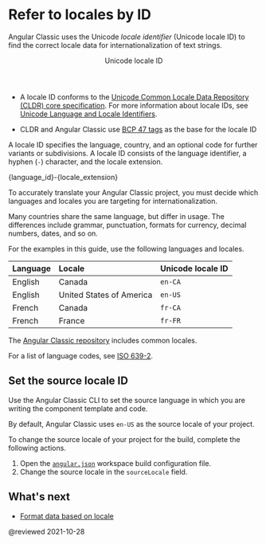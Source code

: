 # Refer to locales by ID

Angular Classic uses the Unicode *locale identifier* \(Unicode locale ID\) to find the correct locale data for internationalization of text strings.

<div class="callout is-helpful">

<header>Unicode locale ID</header>

*   A locale ID conforms to the [Unicode Common Locale Data Repository (CLDR) core specification][UnicodeCldrDevelopmentCoreSpecification].
    For more information about locale IDs, see [Unicode Language and Locale Identifiers][UnicodeCldrDevelopmentCoreSpecificationHVgyyng33o798].

*   CLDR and Angular Classic use [BCP 47 tags][RfcEditorInfoBcp47] as the base for the locale ID

</div>

A locale ID specifies the language, country, and an optional code for further variants or subdivisions.
A locale ID consists of the language identifier, a hyphen \(`-`\) character, and the locale extension.

<code-example>

{language_id}-{locale_extension}

</code-example>

<div class="alert is-helpful">

To accurately translate your Angular Classic project, you must decide which languages and locales you are targeting for internationalization.

Many countries share the same language, but differ in usage.
The differences include grammar, punctuation, formats for currency, decimal numbers, dates, and so on.

</div>

For the examples in this guide, use the following languages and locales.

| Language | Locale                   | Unicode locale ID |
|:---      |:---                      |:---               |
| English  | Canada                   | `en-CA`           |
| English  | United States of America | `en-US`           |
| French   | Canada                   | `fr-CA`           |
| French   | France                   | `fr-FR`           |

The [Angular Classic repository][GithubAngularAngularTreeMasterPackagesCommonLocales] includes common locales.

<div class="callout is-helpful">

For a list of language codes, see [ISO 639-2][LocStandardsIso6392].

</div>

## Set the source locale ID

Use the Angular Classic CLI to set the source language in which you are writing the component template and code.

By default, Angular Classic uses `en-US` as the source locale of your project.

To change the source locale of your project for the build, complete the following actions.

1.  Open the [`angular.json`][AioGuideWorkspaceConfig] workspace build configuration file.
1.  Change the source locale in the `sourceLocale` field.

## What's next

*   [Format data based on locale][AioGuideI18nCommonFormatDataLocale]

<!-- links -->

[AioGuideI18nCommonFormatDataLocale]: guide/i18n-common-format-data-locale "Format data based on locale | Angular"
[AioGuideI18nCommonMerge]: guide/i18n-common-merge "Merge translations into the application | Angular"

[AioGuideWorkspaceConfig]: guide/workspace-config "Angular Classic workspace configuration | Angular"

<!-- external links -->

[GithubAngularAngularTreeMasterPackagesCommonLocales]: https://github.com/ng-classic/ng-classic/tree/main/packages/common/locales "angular/packages/common/locales | ng-classic/ng-classic Classic| GitHub"

[LocStandardsIso6392]: https://www.loc.gov/standards/iso639-2 "ISO 639-2 Registration Authority | Library of Congress"

[RfcEditorInfoBcp47]: https://www.rfc-editor.org/info/bcp47 "BCP 47 | RFC Editor"

[UnicodeCldrDevelopmentCoreSpecification]: https://cldr.unicode.org/development/core-specification "Core Specification | Unicode CLDR Project"
[UnicodeCldrDevelopmentCoreSpecificationHVgyyng33o798]: https://cldr.unicode.org/development/core-specification#h.vgyyng33o798 "Unicode Language and Locale Identifiers - Core Specification | Unicode CLDR Project"

<!-- end links -->

@reviewed 2021-10-28
